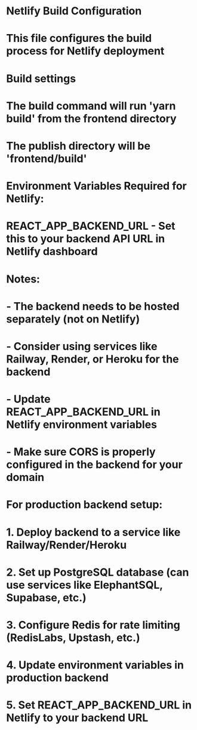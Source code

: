 # Netlify Build Configuration
# This file configures the build process for Netlify deployment

# Build settings
# The build command will run 'yarn build' from the frontend directory
# The publish directory will be 'frontend/build'

# Environment Variables Required for Netlify:
# REACT_APP_BACKEND_URL - Set this to your backend API URL in Netlify dashboard

# Notes:
# - The backend needs to be hosted separately (not on Netlify)
# - Consider using services like Railway, Render, or Heroku for the backend
# - Update REACT_APP_BACKEND_URL in Netlify environment variables
# - Make sure CORS is properly configured in the backend for your domain

# For production backend setup:
# 1. Deploy backend to a service like Railway/Render/Heroku
# 2. Set up PostgreSQL database (can use services like ElephantSQL, Supabase, etc.)
# 3. Configure Redis for rate limiting (RedisLabs, Upstash, etc.)
# 4. Update environment variables in production backend
# 5. Set REACT_APP_BACKEND_URL in Netlify to your backend URL
